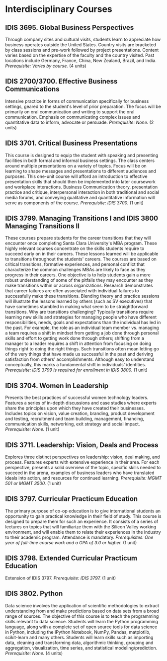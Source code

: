 Interdisciplinary Courses
=========================

IDIS 3695. Global Business Perspectives
---------------------------------------

Through company sites and cultural visits, students learn to appreciate how business operates outside the United States. Country visits are bracketed by class sessions and pre-work followed by project presentations. Content varies based on the expertise of the faculty and the country visited. Past locations include Germany, France, China, New Zealand, Brazil, and India. *Prerequisite: Varies by course.* (4 units)

IDIS 2700/3700. Effective Business Communications
-------------------------------------------------

Intensive practice in forms of communication specifically for business settings, geared to the student's level of prior preparation. The focus will be primarily on oral communication and writing to support the oral communication. Emphasis on communicating complex issues and quantitative data to inform, advocate or persuade. *Prerequisite: None.* (2 units)

IDIS 3701. Critical Business Presentations
------------------------------------------

This course is designed to equip the student with speaking and presenting facilities in both formal and informal business settings. The class centers around multiple presentations on a variety of topics. Focus will be on learning to shape messages and presentations to different audiences and purposes. This one-unit course will afford an introduction to effective presentation skills that should then be implemented into later coursework and workplace interactions. Business Communication theory, presentation practice and critique, interpersonal interaction in both traditional and social media forums, and conveying qualitative and quantitative information will serve as components of the course. *Prerequisite: IDIS 3700.* (1 unit)

IDIS 3799. Managing Transitions I and IDIS 3800 Managing Transitions II
-----------------------------------------------------------------------

These courses prepare students for the career transitions that they will encounter once completing Santa Clara University's MBA program. These highly relevant courses concentrate on the skills students require to succeed early on in their careers. These lessons learned will be applicable to transitions throughout the students' careers. The courses are based on critical transitions, formative experiences, and personal conflict that characterize the common challenges MBAs are likely to face as they progress in their careers. One objective is to help students gain a more robust understanding of some of the pitfalls they may encounter as they make transitions within or across organizations. Research demonstrates that career failures are often associated with individual failures to successfully make these transitions. Blending theory and practice sessions will illustrate the lessons learned by others (such as SV executives) that have sometimes stumbled in making what seem to be straightforward transitions. Why are transitions challenging? Typically transitions require learning new skills and strategies for managing people who have different responsibilities, needs, goals and expectations than the individual has led in the past. For example, the role as an individual team member vs. managing a team requires a shift in mindset from getting a job done through personal skills and effort to getting work done through others; shifting from a manager to a leader requires a shift in attention from focusing on doing things right to doing the right things. Such transitions often mean letting go of the very things that have made us successful in the past and deriving satisfaction from others' accomplishments. Although easy to understand conceptually, this marks a fundamental shift in individuals' identities. *Prerequisite: IDIS 3799 is required for enrollment in IDIS 3800.* (1 unit)

IDIS 3704. Women in Leadership
------------------------------

Presents the best practices of successful women technology leaders. Features a series of in-depth discussions and case studies where experts share the principles upon which they have created their businesses. Includes topics on vision, value creation, branding, product development and testing, recruitment and team building, management, financing, communication skills, networking, exit strategy and social impact. *Prerequisite: None.* (1 unit)

IDIS 3711. Leadership: Vision, Deals and Process
------------------------------------------------

Explores three distinct perspectives on leadership: vision, deal making, and process. Features experts with extensive experience in their area. For each perspective, presents a solid overview of the topic, specific skills needed to succeed in the arena, examples of business leaders who have translated ideals into action, and resources for continued learning. *Prerequisite: MGMT 501 or MGMT 3500.* (1 unit)

IDIS 3797. Curricular Practicum Education
-----------------------------------------

The primary purpose of co-op education is to give international students an opportunity to gain practical knowledge in their field of study. This course is designed to prepare them for such an experience. It consists of a series of lectures on topics that will familiarize them with the Silicon Valley working environment, and will enable them to relate their experiences in the industry to their academic program. Attendance is mandatory. *Prerequisites: One year of full-time course work and a GPA of 3.0 or higher.* (1 unit)

IDIS 3798. Extended Curricular Practicum Education
--------------------------------------------------

Extension of IDIS 3797. *Prerequisite: IDIS 3797.* (1 unit)

IDIS 3802. Python
---------------------
Data science involves the application of scientific methodologies to extract understanding from and make predictions based on data sets from a broad range of sources. The objective of this course is to teach the programming skills relevant to data science. Students will learn the Python programming language, along with a complete set of open source tools for data science in Python, including the IPython Notebook, NumPy, Pandas, matplotlib, scikit-learn and many others. Students will learn skills such as importing data, cleaning and transforming data, algorithmic thinking, grouping and aggregation, visualization, time series, and statistical modeling/prediction. *Prerequisite: None.* (4 units)
